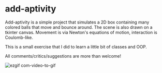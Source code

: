 # add-aptivity
Add-aptivity is a simple project that simulates a 2D box containing many colored balls that move and bounce around.
The scene is also drawn on a tkinter canvas.
Movement is via Newton's equations of motion, interaction is Coulomb-like.

This is a small exercise that I did to learn a little bit of classes and OOP.

All comments/critics/suggestions are more than welcome! 

![ezgif com-video-to-gif](https://user-images.githubusercontent.com/6939464/65239315-07817e80-dadf-11e9-98b9-6542c154045a.gif)

